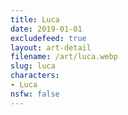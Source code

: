 ```yaml
---
title: Luca
date: 2019-01-01
excludefeed: true
layout: art-detail
filename: /art/luca.webp
slug: luca
characters:
- Luca
nsfw: false
---
```

